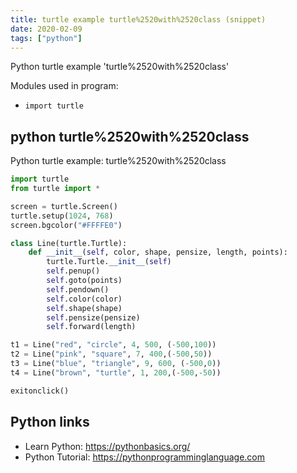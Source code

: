 ```yaml
---
title: turtle example turtle%2520with%2520class (snippet)
date: 2020-02-09
tags: ["python"]
---
```

Python turtle example 'turtle%2520with%2520class'


Modules used in program: 
* `import turtle`

## python turtle%2520with%2520class

Python turtle example: turtle%2520with%2520class

```python
import turtle
from turtle import *

screen = turtle.Screen()
turtle.setup(1024, 768)
screen.bgcolor("#FFFFE0")

class Line(turtle.Turtle):
    def __init__(self, color, shape, pensize, length, points):
        turtle.Turtle.__init__(self)
        self.penup()
        self.goto(points)
        self.pendown()
        self.color(color)
        self.shape(shape)
        self.pensize(pensize)
        self.forward(length)

t1 = Line("red", "circle", 4, 500, (-500,100))
t2 = Line("pink", "square", 7, 400,(-500,50))
t3 = Line("blue", "triangle", 9, 600, (-500,0))
t4 = Line("brown", "turtle", 1, 200,(-500,-50))

exitonclick()

```

## Python links

- Learn Python: https://pythonbasics.org/
- Python Tutorial: https://pythonprogramminglanguage.com
